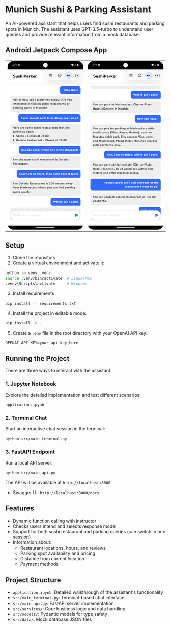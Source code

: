 # Munich Sushi & Parking Assistant

An AI-powered assistant that helps users find sushi restaurants and parking spots in Munich. The assistant uses GPT-3.5-turbo to understand user queries and provide relevant information from a mock database.

## Android Jetpack Compose App
<table>
  <tr>
    <td><img src="readme/bmw_sushiparker_01.png" width="300"/></td>
    <td><img src="readme/bmw_sushiparker_02.png" width="300"/></td>
  </tr>
</table>

## Setup

1. Clone the repository
2. Create a virtual environment and activate it:
```bash
python -m venv .venv       
source .venv/bin/activate  # Linux/Mac
.venv\Scripts\activate     # Windows
```

3. Install requirements
```bash
pip install -r requirements.txt
```

4. Install the project in editable mode:
```bash
pip install -e .
```

5. Create a `.env` file in the root directory with your OpenAI API key:
```
OPENAI_API_KEY=your_api_key_here
```

## Running the Project

There are three ways to interact with the assistant:

### 1. Jupyter Notebook
Explore the detailed implementation and test different scenarios:
```file
application.ipynb
```

### 2. Terminal Chat
Start an interactive chat session in the terminal:
```bash
python src/main_terminal.py
```

### 3. FastAPI Endpoint
Run a local API server:
```bash
python src/main_api.py
```
The API will be available at `http://localhost:8000`

- Swagger UI: `http://localhost:8000/docs`

## Features

- Dynamic function calling with instructor
- Checks users intend and selects response model
- Support for both sushi restaurant and parking queries (can switch in one session)
- Information about:
  - Restaurant locations, hours, and reviews
  - Parking spot availability and pricing
  - Distance from current location
  - Payment methods

## Project Structure

- `application.ipynb`: Detailed walkthrough of the assistant's functionality
- `src/main_terminal.py`: Terminal-based chat interface
- `src/main_api.py`: FastAPI server implementation
- `src/services/`: Core business logic and data handling
- `src/models/`: Pydantic models for type safety
- `src/data/`: Mock database JSON files
